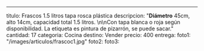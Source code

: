 ---
titulo: Frascos 1.5 litros tapa rosca plástica
descripcion: "**Diámetro** 45cm, alto 14cm, capacidad total 1.5 litros. \n\nCon tapa
  blanca o roja según disponibilidad. La etiqueta es pintura de pizarrón, se puede
  sacar."
cantidad: 17
categoria: Cocina
destino: Vender
precio: 400
entrega: 
foto1: "/images/articulos/frascoc1.jpg"
foto2: 
foto3: 
